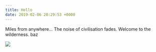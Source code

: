 ```yaml
---
title: Hello
date: 2019-02-06 20:29:53 +0000
---
```

Miles from anywhere... The noise of civilisation fades. Welcome to the wilderness. baz

![](https://res.cloudinary.com/wildernessprime/image/upload/w_800,dpr_auto/v1549486862/media/nepal.jpg)